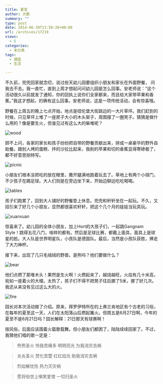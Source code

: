 ```yaml
---
title: 夏至
author: 大鹏
summary: ""
type: post
date: 2014-06-30T13:50:28+00:00
url: /archives/17219
views:
  - 5
categories:
  - 未分类
tags:
  - 德国
  - 生活

---
```

不久前，兜兜回家就念叨，说过些天幼儿园要组织小朋友和家长在外面野餐， 问我去不去。我一直忙，直到上周才想起问问幼儿园是怎么回事。安老师说：“这个活动很久以前就发了通知，你的回执上说你们全家都来，而且给大家带苹果和香蕉。”我这才想起，的确有这么回事。安老师说，这是一项传统活动，会有惊喜哦。

野餐在上周五的晚上七点开始，地点是纽伦堡大街路边的一大片草坪。我们赶到的时候，只见草坪上堆了一座房子大小的木头架子，周围摆了一圈凳子。猜猜是做什么用的？像是要生火，但谁见过有这么大的柴堆呢？

![wood][1]

顾不上问，各家的家长和孩子纷纷把自带的野餐贡献出来，拼成一桌豪华的野外自助餐。跟别人烤的蛋糕、拌的沙拉比起来，我削的苹果和切的香蕉显得寒碜极了，都不好意思拍特写。

![picnic][2]

小朋友们根本没把吃的放在眼里，撒开腿满地跑着玩去了。草地上有两个小球门，不少孩子在踢足球。大人们则是在旁边坐下来，开始边聊边吃吃喝喝。

![tables][3]

孩子们跑累了，回到大人铺好的野餐垫上休息。兜兜和轩轩坐在一起玩。不久，又招引来了好几个小朋友，显然都很喜欢轩轩，把这个几个月的娃娃当玩具玩。

![xuanxuan][4]

惊喜来了。幼儿园的全体小朋友，加上Hort的大孩子们，一起跳Gangnam Style！跳得五花八门，啥样的都有。然后是足球比赛，都戴上面具，面具上是球星的脸。大人队是世界明星队，小孩队是德国队。最后，当然是小孩队获胜，捧走了大力神杯。

接下来，出现了几只毛绒绒的野兽。是熊吗？他们要做什么？

![bear][5]

他们点燃了那堆木头！果然是生火啊！火燃起来了，越烧越旺，火焰有几十米高，宛如一座着火的大楼。太热了，孩子们不得不把凳子往后挪了5米，挪了好几次。我还从来没有见过这么大的火。

![fire][6]

园长对本次活动做了介绍。原来，拜罗伊特所在的上弗兰肯地区有个古老的习俗，在每年的夏至这一天，人们在太阳落山后燃起篝火。但周五是6月27日啊，今年的夏至不是6月21日吗？园长解释：21日那天有球赛啊！

按风俗，后面应该围着火载歌载舞。但小朋友们都困了，陆陆续续回家了。不过，我猜他们唱的歌一定是：

> 熊熊圣火 怜我苦痛多 明明亮光 为我消灾去祸
    
> 炎炎圣火 焚化苦楚 红红焰光 助我消灾去祸
    
> 烈焰解忧伤 热力灭灾祸
    
> 愿将俗世上嗔笑爱恨 一切归圣火

 [1]: https://gwkpxq.bl3302.livefilestore.com/y2potFtgnT-d33mLrMLPV2fUSAn1762qGstRaiF_2xVwCVK99YdvB9Ry9N8RcR7KpYetswQo5UO8veXTIahB7_dr7N_w5AGeSdy8j7ZtwUKXo8/2014-06-30_summer6.jpg
 [2]: https://gwkpxq.blu.livefilestore.com/y2pNEpF4dl8WQyaBd0bjsVzHvxWBRrsMTxPH4qlnVfvJQFck41uT3gWfTk4KhrSVfJTgRmcYCQjuLlzJPzpFaqucqe4ggDJkb9amzS7GqcsOvw/2014-06-30_summer5.jpg
 [3]: https://gwkpxq.bl3301.livefilestore.com/y2pFB9z-srDSv2kKt-u4lnX3imczDgnmCI56maVud-s2ak8MPN0iJQarktinwbtTH-EAXevR_wyqD8GwYPncW1_TZJIuA6p9d40rSXA8uF46Fk/2014-06-30_summer4.jpg
 [4]: https://gwkpxq.bl3301.livefilestore.com/y2pRxFqgaJZ2Vr5TQbDYh2vhCRJ6Nfa44V3FsvcI9x5WFv2xsyU_bpJjwN6Fk-yAVkKyvkhuP7biILAn9hzl-zqQ3QhalJXOi1nkzFk0n9dnCg/2014-06-30_summer2.jpg
 [5]: https://gwkpxq.bl3301.livefilestore.com/y2pHWwYcGg75e_-tGDx6NQn3K4w-QYTotKA8KTRhF95Zvq-_3cDPa8M0YlPfCwS4V8vSZvCwN-AXYspWLThujEsY2pSJ5Rh3neDYWJnj1wjINo/2014-06-30_summer1.jpg
 [6]: https://gwkpxq.bl3302.livefilestore.com/y2ppBeK1x4mgvurRtRFItzapAQD0s7nJZCbWxgZYYpN6WaYPx6KZ3kSijIi1sDk5y-JYwXM24w_EAbM8sc3kUBulhxfDZ2nQFQSGhTgxnZ_yOg/2014-06-30_summer3.jpg
